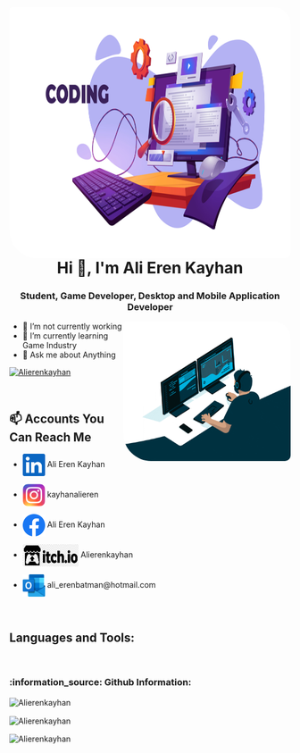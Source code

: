<p><img align="left" src="image1.png" alt="Alierenkayhan" width ="1100" height = "450" style="border-radius: 5px 30px 10px 50px"/></p>
 

<h1 align = "center" >Hi 👋, I'm Ali Eren Kayhan </h1>
<h3 align = "center" > Student, Game Developer, Desktop and Mobile Application Developer </h3>

<p><img align="right" src="gip.gif" alt="Alierenkayhan" width ="300" height = "250" style="border-radius: 5px 30px 10px 50px" /></p>

- 🔭 I’m not currently working   
- 🌱 I’m currently learning Game Industry
- 💬 Ask me about Anything
<p> </p>

<p align="left"> 
  <a href="https://github.com/ryo-ma/github-profile-trophy">
  <img src="https://github-profile-trophy.vercel.app/?username=Alierenkayhan" alt="Alierenkayhan" width ="510" height = "200" /></a> 
</p>


<br>
<h2 align = "left">📫 Accounts You Can Reach Me</h3>

<ul align="left">
  <li><img align="center" src="linkedin.png"  height="40" width="40" />  Ali Eren Kayhan</li>
  <p></p>
  <li><img align="center" src="instagram.png"  height="40" width="40" />  kayhanalieren</li>
  <p></p>
  <li><img align="center" src="facebook.png"  height="40" width="40" />  Ali Eren Kayhan</li>
  <p></p>
  <li><img align="center" src="Itch.io_logo.png"  height="40" width="100" />  Alierenkayhan</li>
  <p></p>
  <li><img align="center" src="outlook.png"  height="40" width="40" />  ali_erenbatman@hotmail.com</li>
</ul>


<br>
  
 
<h2 align="left">Languages and Tools:</h3>

<br>

<h3 align="left">:information_source:	Github Information:</h3> 

<p><img align="center" src="https://github-readme-stats.vercel.app/api/top-langs?username=Alierenkayhan&show_icons=true&locale=en&layout=compact" alt="Alierenkayhan" /></p>
<p><img align="center" src="https://github-readme-stats.vercel.app/api?username=Alierenkayhan&show_icons=true&locale=en" alt="Alierenkayhan" /></p>
<p ><img align="center" src="https://github-readme-streak-stats.herokuapp.com/?user=Alierenkayhan&" alt="Alierenkayhan"  /></p>

